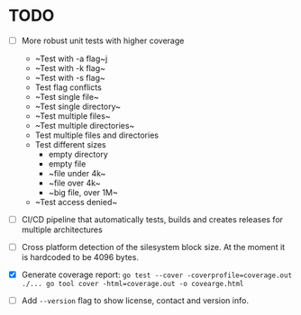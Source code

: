 # TODO

 - [ ] More robust unit tests with higher coverage
    * ~Test with -a flag~j
    * ~Test with -k flag~
    * ~Test with -s flag~
    * Test flag conflicts
    * ~Test single file~
    * ~Test single directory~
    * ~Test multiple files~
    * ~Test multiple directories~
    * Test multiple files and directories
    * Test different sizes
        - empty directory
        - empty file
        - ~file under 4k~
        - ~file over 4k~
        - ~big file, over 1M~
    * ~Test access denied~

 - [ ] CI/CD pipeline that automatically tests, builds and creates releases for
       multiple architectures

 - [ ] Cross platform detection of the silesystem block size. At the moment it
       is hardcoded to be 4096 bytes.

 - [x] Generate coverage report:
       ```
       go test --cover -coverprofile=coverage.out ./...
       go tool cover -html=coverage.out -o covearge.html
       ```
 - [ ] Add `--version` flag to show license, contact and version info.
